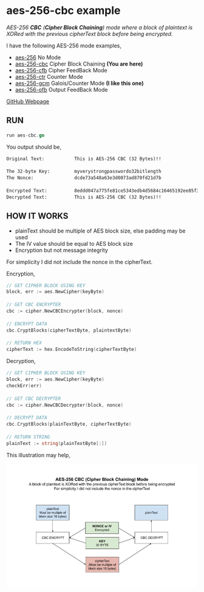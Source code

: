 # aes-256-cbc example

_AES-256 **CBC** (**Cipher Block Chaining**) mode
where a block of plaintext is XORed with the previous cipherText block before
being encrypted._

I have the following AES-256 mode examples,

* [aes-256](https://github.com/JeffDeCola/my-go-examples/tree/master/cryptography/symmetric-cryptography/aes-256)
  No Mode
* [aes-256-cbc](https://github.com/JeffDeCola/my-go-examples/tree/master/cryptography/symmetric-cryptography/aes-256-cbc)
  Cipher Block Chaining **(You are here)**
* [aes-256-cfb](https://github.com/JeffDeCola/my-go-examples/tree/master/cryptography/symmetric-cryptography/aes-256-cfb)
  Cipher FeedBack Mode
* [aes-256-ctr](https://github.com/JeffDeCola/my-go-examples/tree/master/cryptography/symmetric-cryptography/aes-256-ctr)
  Counter Mode
* [aes-256-gcm](https://github.com/JeffDeCola/my-go-examples/tree/master/cryptography/symmetric-cryptography/aes-256-gcm)
  Galois/Counter Mode **(I like this one)**
* [aes-256-ofb](https://github.com/JeffDeCola/my-go-examples/tree/master/cryptography/symmetric-cryptography/aes-256-ofb)
  Output FeedBack Mode

[GitHub Webpage](https://jeffdecola.github.io/my-go-examples/)

## RUN

```go
run aes-cbc.go
```

You output should be,

```txt
Original Text:           This is AES-256 CBC (32 Bytes)!!

The 32-byte Key:         myverystrongpasswordo32bitlength
The Nonce:               dcde73a548a63e3d0073ad870fd21d7b

Encrypted Text:          8eddd047a775fe81ce5343edb4d5684c16465192ee85f3765bbfb35ddb219e50
Decrypted Text:          This is AES-256 CBC (32 Bytes)!!
```

## HOW IT WORKS

* plainText should be multiple of AES block size,
  else padding may be used
* The IV value should be equal to AES block size
* Encryption but not message integrity

For simplicity I did not include the nonce in the cipherText.

Encryption,

```go
// GET CIPHER BLOCK USING KEY
block, err := aes.NewCipher(keyByte)

// GET CBC ENCRYPTER
cbc := cipher.NewCBCEncrypter(block, nonce)

// ENCRYPT DATA
cbc.CryptBlocks(cipherTextByte, plaintextByte)

// RETURN HEX
cipherText := hex.EncodeToString(cipherTextByte)
```

Decryption,

```go
// GET CIPHER BLOCK USING KEY
block, err := aes.NewCipher(keyByte)
checkErr(err)

// GET CBC DECRYPTER
cbc := cipher.NewCBCDecrypter(block, nonce)

// DECRYPT DATA
cbc.CryptBlocks(plainTextByte, cipherTextByte)

// RETURN STRING
plainText := string(plainTextByte[:])
```

This illustration may help,

![IMAGE - aes-cbc - IMAGE](../../../docs/pics/aes-cbc.jpg)
